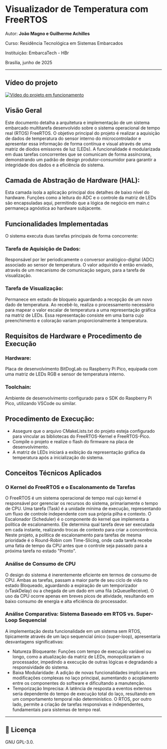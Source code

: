 # Visualizador de Temperatura com FreeRTOS

Autor: **João Magno e Guilherme Achilles**

Curso: Residência Tecnológica em Sistemas Embarcados

Instituição: EmbarcaTech - HBr

Brasília, junho de 2025

---
## Vídeo do projeto

[![Vídeo do projeto em funcionamento](https://img.youtube.com/vi/Y1DlGxmF3XM/mqdefault.jpg)](https://www.youtube.com/watch?v=Y1DlGxmF3XM)

## Visão Geral
Este documento detalha a arquitetura e implementação de um sistema embarcado multitarefa desenvolvido sobre o sistema operacional de tempo real (RTOS) FreeRTOS. O objetivo principal do projeto é realizar a aquisição de dados de temperatura do sensor interno do microcontrolador e apresentar essa informação de forma contínua e visual através de uma matriz de diodos emissores de luz (LEDs).
A funcionalidade é modularizada em duas tarefas concorrentes que se comunicam de forma assíncrona, demonstrando um padrão de design produtor-consumidor para garantir a integridade dos dados e a eficiência do sistema.

## Camada de Abstração de Hardware (HAL):
Esta camada isola a aplicação principal dos detalhes de baixo nível do hardware. Funções como a leitura do ADC e o controle da matriz de LEDs são encapsuladas aqui, permitindo que a lógica de negócio em main.c permaneça agnóstica ao hardware subjacente.

## Funcionalidades Implementadas
O sistema executa duas tarefas principais de forma concorrente:
 ### Tarefa de Aquisição de Dados: 
 Responsável por ler periodicamente o conversor analógico-digital (ADC) associado ao sensor de temperatura. O valor adquirido é então enviado, através de um mecanismo de comunicação seguro, para a tarefa de visualização.
 ### Tarefa de Visualização: 
 Permanece em estado de bloqueio aguardando a recepção de um novo dado de temperatura. Ao recebê-lo, realiza o processamento necessário para mapear o valor escalar de temperatura a uma representação gráfica na matriz de LEDs. Essa representação consiste em uma barra cujo preenchimento e coloração variam proporcionalmente à temperatura.
## Requisitos de Hardware e Procedimento de Execução
 ### Hardware: 
 Placa de desenvolvimento BitDogLab ou Raspberry Pi Pico, equipada com uma matriz de LEDs RGB e sensor de temperatura interno.
 ### Toolchain: 
 Ambiente de desenvolvimento configurado para o SDK do Raspberry Pi Pico, utilizando VSCode ou similar.
 
 ## Procedimento de Execução:
   * Assegure que o arquivo CMakeLists.txt do projeto esteja configurado para vincular as bibliotecas do FreeRTOS-Kernel e FreeRTOS-Pico.
   * Compile o projeto e realize o flash do firmware na placa de desenvolvimento.
   * A matriz de LEDs iniciará a exibição da representação gráfica da temperatura após a inicialização do sistema.
## Conceitos Técnicos Aplicados
### O Kernel do FreeRTOS e o Escalonamento de Tarefas
O FreeRTOS é um sistema operacional de tempo real cujo kernel é responsável por gerenciar os recursos do sistema, primariamente o tempo de CPU. Uma tarefa (Task) é a unidade mínima de execução, representando um fluxo de controle independente com sua própria pilha e contexto.
O Escalonador (Scheduler) é o componente do kernel que implementa a política de escalonamento. Ele determina qual tarefa deve ser executada em cada instante, realizando trocas de contexto para criar a concorrência. Neste projeto, a política de escalonamento para tarefas de mesma prioridade é o Round-Robin com Time-Slicing, onde cada tarefa recebe uma fatia de tempo da CPU antes que o controle seja passado para a próxima tarefa no estado "Pronto".

### Análise de Consumo de CPU
O design do sistema é inerentemente eficiente em termos de consumo de CPU. Ambas as tarefas, passam a maior parte de seu ciclo de vida no estado Bloqueado, aguardando a expiração de um temporizador (vTaskDelay) ou a chegada de um dado em uma fila (xQueueReceive). O uso da CPU ocorre apenas em breves picos de atividade, resultando em baixo consumo de energia e alta eficiência do processador.
### Análise Comparativa: Sistema Baseado em RTOS vs. Super-Loop Sequencial
A implementação desta funcionalidade em um sistema sem RTOS, tipicamente através de um laço sequencial único (super-loop), apresentaria desvantagens significativas:
 * Natureza Bloqueante: Funções com tempo de execução variável ou longo, como a atualização da matriz de LEDs, monopolizariam o processador, impedindo a execução de outras lógicas e degradando a responsividade do sistema.
 * Baixa Modularidade: A adição de novas funcionalidades implicaria em modificações complexas no laço principal, aumentando o acoplamento entre os componentes do software e dificultando a manutenção.
 * Temporização Imprecisa: A latência de resposta a eventos externos seria dependente do tempo de execução total do laço, resultando em um comportamento temporal não determinístico. O RTOS, por outro lado, permite a criação de tarefas responsivas e independentes, fundamentais para sistemas de tempo real.

---

## 📜 Licença
GNU GPL-3.0.
